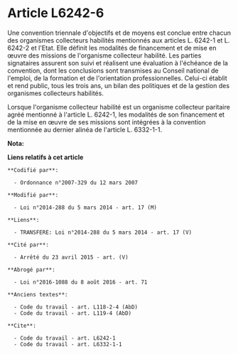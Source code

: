 # Article L6242-6

Une convention triennale d'objectifs et de moyens est conclue entre chacun des organismes collecteurs habilités mentionnés
aux articles L. 6242-1 et L. 6242-2 et l'Etat. Elle définit les modalités de financement et de mise en œuvre des missions de
l'organisme collecteur habilité. Les parties signataires assurent son suivi et réalisent une évaluation à l'échéance de la
convention, dont les conclusions sont transmises au Conseil national de l'emploi, de la formation et de l'orientation
professionnelles. Celui-ci établit et rend public, tous les trois ans, un bilan des politiques et de la gestion des
organismes collecteurs habilités. 

Lorsque l'organisme collecteur habilité est un organisme collecteur paritaire agréé mentionné à l'article L. 6242-1, les
modalités de son financement et de la mise en œuvre de ses missions sont intégrées à la convention mentionnée au dernier
alinéa de l'article L. 6332-1-1.

**Nota:**



**Liens relatifs à cet article**

	**Codifié par**:

	  - Ordonnance n°2007-329 du 12 mars 2007

	**Modifié par**:

	  - Loi n°2014-288 du 5 mars 2014 - art. 17 (M)

	**Liens**:

	  - TRANSFERE: Loi n°2014-288 du 5 mars 2014 - art. 17 (V)

	**Cité par**:

	  - Arrêté du 23 avril 2015 - art. (V)

	**Abrogé par**:

	  - Loi n°2016-1088 du 8 août 2016 - art. 71

	**Anciens textes**:

	  - Code du travail - art. L118-2-4 (AbD)
	  - Code du travail - art. L119-4 (AbD)

	**Cite**:

	  - Code du travail - art. L6242-1
	  - Code du travail - art. L6332-1-1
